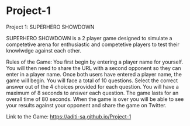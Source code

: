 # Project-1
Project 1: SUPERHERO SHOWDOWN

SUPERHERO SHOWDOWN is a 2 player game designed to simulate a competetive arena for enthusiastic and competetive players to test their knowlwdge against each other.

Rules of the Game:
You first begin by entering a player name for yourself.
You will then need to share the URL with a second opponent so they can enter in a player name.
Once both users have entered a player name, the game will begin.
You will face a total of 10 questions.
Select the correct answer out of the 4 choices provided for each question.
You will have a maximum of 8 seconds to answer each question.
The game lasts for an overall time of 80 seconds.
When the game is over you will be able to see your results against your opponent and share the game on Twitter.


Link to the Game:
https://aditi-sa.github.io/Project-1
